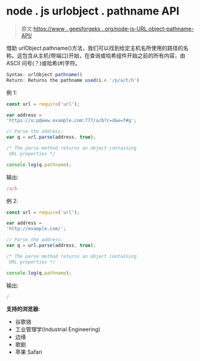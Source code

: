 # node . js urlobject . pathname API

> 原文:[https://www . geesforgeks . org/node-js-URL object-pathname-API/](https://www.geeksforgeeks.org/node-js-urlobject-pathname-api/)

借助 urlObject.pathname()方法，我们可以找到给定主机名所使用的路径的名称。这包含从主机(带端口)开始，在查询或哈希组件开始之前的所有内容，由 ASCII 问号(？)或哈希(#)字符。

```js
Syntax: urlObject.pathname()
Return: Returns the pathname used(i.e.'/p/a/t/h')
```

例 1:

```js
const url = require('url'); 

var address =  
'https://u:p@www.example.com:777/a/b?c=d&e=f#g'; 

// Parse the address: 
var q = url.parse(address, true); 

/* The parse method returns an object containing 
 URL properties */

console.log(q.pathname); 
```

输出:

```js
/a/b
```

例 2:

```js
const url = require('url'); 

var address =  
'http://example.com/'; 

// Parse the address: 
var q = url.parse(address, true); 

/* The parse method returns an object containing 
 URL properties */

console.log(q.pathname); 
```

输出:

```js
/
```

**支持的浏览器:**

*   谷歌铬
*   工业管理学(Industrial Engineering)
*   边缘
*   歌剧
*   苹果 Safari